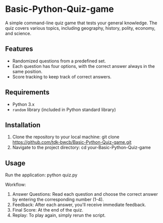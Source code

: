 # Basic-Python-Quiz-game

A simple command-line quiz game that tests your general knowledge. The quiz covers various topics, including geography, history, polity, economy, and science.

## Features

- Randomized questions from a predefined set.
- Each question has four options, with the correct answer always in the same position.
- Score tracking to keep track of correct answers.

## Requirements

- Python 3.x
- `random` library (included in Python standard library)

## Installation

1. Clone the repository to your local machine: git clone https://github.com/tdk-bwcb/Basic-Python-Quiz-game.git
2. Navigate to the project directory: cd your-Basic-Python-Quiz-game

## Usage

Run the application: python quiz.py

Workflow: 
1. Answer Questions: Read each question and choose the correct answer by entering the corresponding number (1-4).
2. Feedback: After each answer, you'll receive immediate feedback.
3. Final Score: At the end of the quiz.
4. Replay: To play again, simply rerun the script.
